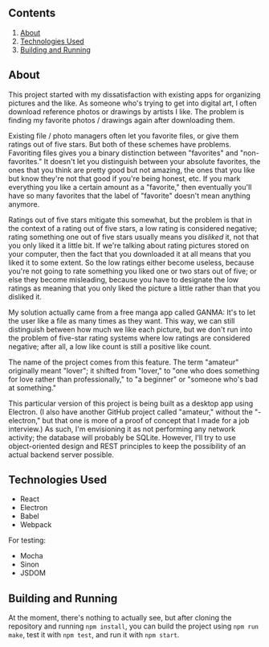 ## Contents

1. [About](#about)
2. [Technologies Used](#technologies-used)
3. [Building and Running](#building-and-running)

## About

This project started with my dissatisfaction with existing apps for organizing
pictures and the like. As someone who's trying to get into digital art, I often
download reference photos or drawings by artists I like. The problem is finding
my favorite photos / drawings again after downloading them.

Existing file / photo managers often let you favorite files, or give them
ratings out of five stars. But both of these schemes have problems. Favoriting
files gives you a binary distinction between "favorites" and "non-favorites." It
doesn't let you distinguish between your absolute favorites, the ones that you
think are pretty good but not amazing, the ones that you like but know they're
not that good if you're being honest, etc. If you mark everything you like a
certain amount as a "favorite," then eventually you'll have so many favorites
that the label of "favorite" doesn't mean anything anymore.

Ratings out of five stars mitigate this somewhat, but the problem is that in the
context of a rating out of five stars, a low rating is considered negative;
rating something one out of five stars usually means you *disliked* it, not that
you only liked it a little bit. If we're talking about rating pictures stored on
your computer, then the fact that you downloaded it at all means that you liked
it to some extent. So the low ratings either become useless, because you're not
going to rate something you liked one or two stars out of five; or else they
become misleading, because you have to designate the low ratings as meaning that
you only liked the picture a little rather than that you disliked it.

My solution actually came from a free manga app called GANMA: It's to let the
user like a file as many times as they want. This way, we can still distinguish
between how much we like each picture, but we don't run into the problem of
five-star rating systems where low ratings are considered negative; after all,
a low like count is still a positive like count.

The name of the project comes from this feature. The term "amateur" originally
meant "lover"; it shifted from "lover," to "one who does something for love
rather than professionally," to "a beginner" or "someone who's bad at
something."

This particular version of this project is being built as a desktop app using
Electron. (I also have another GitHub project called "amateur," without the
"-electron," but that one is more of a proof of concept that I made for a job
interview.) As such, I'm envisioning it as not performing any network activity;
the database will probably be SQLite. However, I'll try to use object-oriented
design and REST principles to keep the possibility of an actual backend server
possible.

## Technologies Used

- React
- Electron
- Babel
- Webpack

For testing:
- Mocha
- Sinon
- JSDOM

## Building and Running

At the moment, there's nothing to actually see, but after cloning the repository
and running `npm install`, you can build the project using `npm run make`, test
it with `npm test`, and run it with `npm start`.
